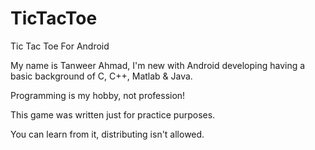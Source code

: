 # TicTacToe
Tic Tac Toe For Android

My name is Tanweer Ahmad, I'm new with Android developing having a basic background of C, C++, Matlab & Java.

Programming is my hobby, not profession!

This game was written just for practice purposes.

You can learn from it, distributing isn't allowed.

